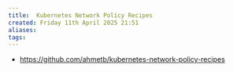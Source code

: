 ```yaml
---
title:  Kubernetes Network Policy Recipes
created: Friday 11th April 2025 21:51
aliases: 
tags: 
---
```

- https://github.com/ahmetb/kubernetes-network-policy-recipes

